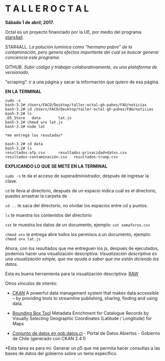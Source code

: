 # T A L L E R   O C T A L

**Sábado 1 de abril, 2017.**

Octal es un proyecto financiado por la UE, por medio del programa [stars4all](http://stars4all.eu).

STAR4ALL. *La polución lumínica como “hermano pobre” de la contaminación, pero genera efectos importante del cual se buscar generar conciencia este programa.*

GITHUB. *Subir código y trabajar colaborativamente, es una plataforma de versionado.* 

“scraping”: ir a una página y sacar la información que quiero de esa página. 

**EN LA TERMINAL**

	sudo -s
	bash-3.2# /Users/FACO/Desktop/taller-octal-gh-pahes/FAU/noticias 
	bash-3.2# cd /Users/FACO/Desktop/taller-octal-gh-pahes/FAU/noticias
	bash-3.2# ls
	.DS_Store	data		lat.js
	bash-3.2# chmod u+x lat.js
	bash-3.2# node lat
	
	*me entrega los resutados*
	
	bash-3.2# cd data
	bash-3.2# ls
	resultados-afp.csv		resultados-privacidad+datos.csv
	resultados-contaminación.csv	resultados-trump.csv
	

**EXPLICANDO LO QUE SE METE EN LA TERMINAL**

`sudo -s` te da el acceso de superadministrador, después de ingresar la clave. 

`cd` te lleva al directorio, después de un espacio indica cuál es el directorio, puedes arrastrar la carpeta de

`cd ..` te saca del directorio, no olvidar los espacios entre cd y puntos.

`ls` te muestra los contenidos del directorio 

`cat` te muestra los datos de un documento, ejemplo: `cat semaforos.csv`

`chmod u+x` le entrega abre todos los permisos a un documento, ejemplo: `chmod u+x lat.js`

Ahora, con los resultados que me entreguen los js, después de ejecutados, podemos hacer una visualización descriptiva: *Visualización descriptiva es una visualización simple, que me ayuda a saber qué me están diciendo los datos.* 

Esta es buena herramienta para la visualización descriptiva: [RAW](http://app.rawgraphs.io/)

Otros vínculos de interés:

- [CKAN](https://ckan.org/) A powerful data management system that makes data accessible – by providing tools to streamline publishing, sharing, finding and using data.

- [Bounding Box Tool](http://boundingbox.klokantech.com/) Metadata Enrichment for Catalogue Records by Visually Selecting Geographic Coordinates (Latitude / Longitude) for Maps

- [Conjunto de datos en gob.datos.cl](http://datos.gob.cl/dataset) - Portal de Datos Abiertos - Gobierno de Chile (generado con CKAN 2.4.1)

*Esta tarea es para mi: Generar un p5 que me permita hacer consultas a las bases de datos del gobierno sobre un tema específico.
